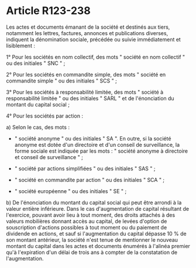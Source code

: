 # Article R123-238

Les actes et documents émanant de la société et destinés aux tiers, notamment les lettres, factures, annonces et publications diverses, indiquent la dénomination sociale, précédée ou suivie immédiatement et lisiblement :

1° Pour les sociétés en nom collectif, des mots " société en nom collectif " ou des initiales " SNC " ;

2° Pour les sociétés en commandite simple, des mots " société en commandite simple " ou des initiales " SCS " ;

3° Pour les sociétés à responsabilité limitée, des mots " société à responsabilité limitée " ou des initiales " SARL " et de l'énonciation du montant du capital social ;

4° Pour les sociétés par action :

a) Selon le cas, des mots :

- " société anonyme " ou des initiales " SA ". En outre, si la société anonyme est dotée d'un directoire et d'un conseil de surveillance, la forme sociale est indiquée par les mots : " société anonyme à directoire et conseil de surveillance " ;

- " société par actions simplifiées " ou des initiales " SAS " ;

- " société en commandite par action " ou des initiales " SCA " ;

- " société européenne " ou des initiales " SE " ;

b) De l'énonciation du montant du capital social qui peut être arrondi à la valeur entière inférieure. Dans le cas d'augmentation de capital résultant de l'exercice, pouvant avoir lieu à tout moment, des droits attachés à des valeurs mobilières donnant accès au capital, de levées d'option de souscription d'actions possibles à tout moment ou du paiement de dividende en actions, et sauf si l'augmentation du capital dépasse 10 % de son montant antérieur, la société n'est tenue de mentionner le nouveau montant du capital dans les actes et documents énumérés à l'alinéa premier qu'à l'expiration d'un délai de trois ans à compter de la constatation de l'augmentation.
